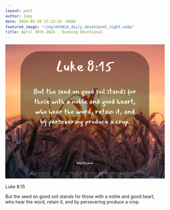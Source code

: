 ```yaml
---
layout: post
author: Joey
date: 2024-04-30 17:22:25 -0500
featured_image: "/img/043024_daily_devotional_night.webp"
title: April 30th 2024 - Evening Devotional
---
```


[![April 30th 2024 - Evening Devotional](/img/043024_daily_devotional_night.webp)](/img/043024_daily_devotional_night.webp)

Luke 8:15

But the seed on good soil stands for those with a noble and good heart, who hear the word, retain it, and by persevering produce a crop.